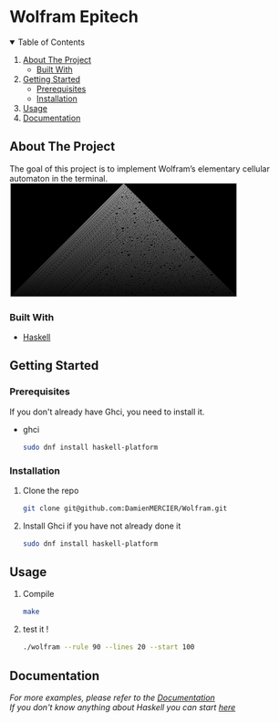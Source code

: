 # Wolfram Epitech

<details open="open">
  <summary>Table of Contents</summary>
  <ol>
    <li>
      <a href="#about-the-project">About The Project</a>
      <ul>
        <li><a href="#built-with">Built With</a></li>
      </ul>
    </li>
    <li>
      <a href="#getting-started">Getting Started</a>
      <ul>
        <li><a href="#prerequisites">Prerequisites</a></li>
        <li><a href="#installation">Installation</a></li>
      </ul>
    </li>
    <li><a href="#usage">Usage</a></li>
    <li><a href="#documentation">Documentation</a></li>
  </ol>
</details>

<!-- ABOUT THE PROJECT -->
## About The Project

The goal of this project is to implement Wolfram’s elementary cellular automaton in the terminal.
![](img/screenshot-one_d_cellular_automata.png)

### Built With

* [Haskell](https://www.haskell.org/)

<!-- GETTING STARTED -->
## Getting Started

### Prerequisites

If you don't already have Ghci, you need to install it.
* ghci
  ```sh
  sudo dnf install haskell-platform
  ```

### Installation

1. Clone the repo
   ```sh
   git clone git@github.com:DamienMERCIER/Wolfram.git
   ```
2. Install Ghci if you have not already done it
   ```sh
   sudo dnf install haskell-platform
   ```

<!-- USAGE EXAMPLES -->
## Usage

1. Compile
   ```sh
   make
   ```
3. test it !
   ```sh
   ./wolfram --rule 90 --lines 20 --start 100
   ```
## Documentation
_For more examples, please refer to the [Documentation](https://www.haskell.org/documentation/)_ </br>
_If you don't know anything about Haskell you can start [here](http://learnyouahaskell.com/chapters)_
